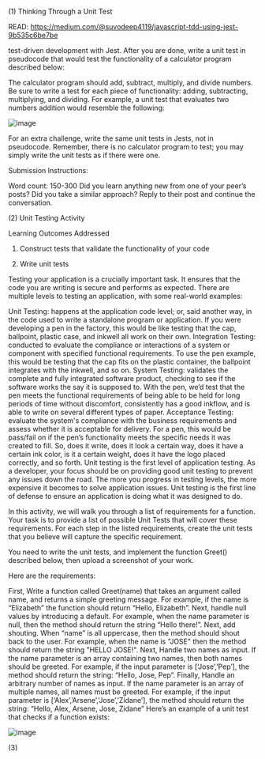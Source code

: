 (1)
Thinking Through a Unit Test

READ: https://medium.com/@suvodeep4119/javascript-tdd-using-jest-9b535c6be7be

test-driven development with Jest. After you are done, write a unit test in pseudocode that would test the functionality of a calculator program described below: 

The calculator program should add, subtract, multiply, and divide numbers.
Be sure to write a test for each piece of functionality: adding, subtracting, multiplying, and dividing. For example,  a unit test that evaluates two numbers addition would resemble the following:

![image](https://user-images.githubusercontent.com/105542222/213885952-9bdf31f7-f23f-4e59-bbb4-605ea2366eed.png)

For an extra challenge, write the same unit tests in Jests, not in pseudocode. Remember, there is no calculator program to test; you may simply write the unit tests as if there were one. 

Submission Instructions:

Word count: 150-300
Did you learn anything new from one of your peer’s posts? Did you take a similar approach? Reply to their post and continue the conversation.

(2)
Unit Testing Activity

Learning Outcomes Addressed
 1. Construct tests that validate the functionality of your code

 5. Write unit tests

Testing your application is a crucially important task. It ensures that the code you are writing is secure and performs as expected. There are multiple levels to testing an application, with some real-world examples:

Unit Testing: happens at the application code level; or, said another way, in the code used to write a standalone program or application. If you were developing a pen in the factory, this would be like testing that the cap, ballpoint, plastic case, and inkwell all work on their own.
Integration Testing: conducted to evaluate the compliance or interactions of a system or component with specified functional requirements. To use the pen example, this would be testing that the cap fits on the plastic container, the ballpoint integrates with the inkwell, and so on.
System Testing: validates the complete and fully integrated software product, checking to see if the software works the say it is supposed to. With the pen, we’d test that the pen meets the functional requirements of being able to be held for long periods of time without discomfort, consistently has a good inkflow, and is able to write on several different types of paper.
Acceptance Testing: evaluate the system's compliance with the business requirements and assess whether it is acceptable for delivery. For a pen, this would be pass/fail on if the pen’s functionality meets the specific needs it was created to fill. So, does it write, does it look a certain way, does it have a certain ink color, is it a certain weight, does it have the logo placed correctly, and so forth. 
Unit testing is the first level of application testing. As a developer, your focus should be on providing good unit testing to prevent any issues down the road. The more you progress in testing levels, the more expensive it becomes to solve application issues. Unit testing is the first line of defense to ensure an application is doing what it was designed to do. 

In this activity, we will walk you through a list of requirements for a function. Your task is to provide a list of possible Unit Tests that will cover these requirements. For each step in the listed requirements, create the unit tests that you believe will capture the specific requirement. 

You need to write the unit tests, and implement the function Greet() described below, then upload a screenshot of your work.  

Here are the requirements: 

First, Write a function called Greet(name) that takes an argument called name, and returns a simple greeting message. For example, if the name is “Elizabeth” the function should return “Hello, Elizabeth”.
Next, handle null values by introducing a default. For example, when the name parameter is null, then the method should return the string “Hello there!”.
Next, add shouting. When “name” is all uppercase, then the method should shout back to the user. For example, when the name is "JOSE" then the method should return the string "HELLO JOSE!".
Next, Handle two names as input. If the name parameter is an array containing two names, then both names should be greeted. For example, if the input parameter is [‘Jose’,’Pep’], the method should return the string: “Hello, Jose, Pep”. 
Finally, Handle an arbitrary number of names as input. If the name parameter is an array of multiple names, all names must be greeted. For example, if the input parameter is [‘Alex’,’Arsene’,’Jose’,’Zidane’], the method should return the string: “Hello, Alex, Arsene, Jose, Zidane”
Here’s an example of a unit test that checks if a function exists: 

![image](https://user-images.githubusercontent.com/105542222/213885987-4ae37b3e-793c-47a5-bfb4-2dc4ebfc54b4.png)


(3)

